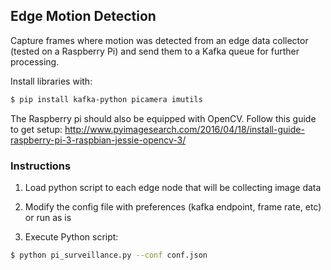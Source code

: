 ## Edge Motion Detection
Capture frames where motion was detected from an edge data collector (tested on a Raspberry Pi) and send them to a Kafka queue for further processing.

Install libraries with:
```sh
$ pip install kafka-python picamera imutils
```
The Raspberry pi should also be equipped with OpenCV. Follow this guide to get setup: 
http://www.pyimagesearch.com/2016/04/18/install-guide-raspberry-pi-3-raspbian-jessie-opencv-3/

### Instructions
1. Load python script to each edge node that will be collecting image data

2. Modify the config file with preferences (kafka endpoint, frame rate, etc) or run as is

3. Execute Python script:

```sh
$ python pi_surveillance.py --conf conf.json
```